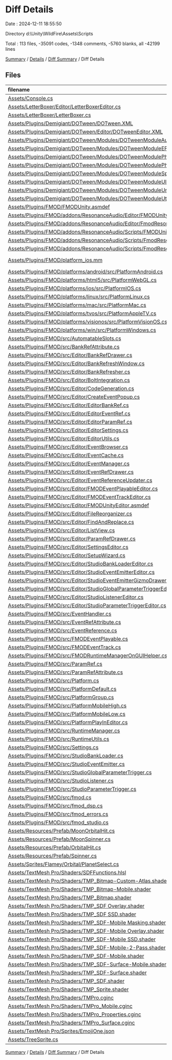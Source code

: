 # Diff Details

Date : 2024-12-11 18:55:50

Directory d:\\Unity\\WildFire\\Assets\\Scripts

Total : 113 files,  -35091 codes, -1348 comments, -5760 blanks, all -42199 lines

[Summary](results.md) / [Details](details.md) / [Diff Summary](diff.md) / Diff Details

## Files
| filename | language | code | comment | blank | total |
| :--- | :--- | ---: | ---: | ---: | ---: |
| [Assets/Console.cs](/Assets/Console.cs) | C# | -20 | -1 | -4 | -25 |
| [Assets/LetterBoxer/Editor/LetterBoxerEditor.cs](/Assets/LetterBoxer/Editor/LetterBoxerEditor.cs) | C# | -52 | 0 | -10 | -62 |
| [Assets/LetterBoxer/LetterBoxer.cs](/Assets/LetterBoxer/LetterBoxer.cs) | C# | -90 | -12 | -23 | -125 |
| [Assets/Plugins/Demigiant/DOTween/DOTween.XML](/Assets/Plugins/Demigiant/DOTween/DOTween.XML) | XML | -3,077 | 0 | -1 | -3,078 |
| [Assets/Plugins/Demigiant/DOTween/Editor/DOTweenEditor.XML](/Assets/Plugins/Demigiant/DOTween/Editor/DOTweenEditor.XML) | XML | -144 | 0 | -1 | -145 |
| [Assets/Plugins/Demigiant/DOTween/Modules/DOTweenModuleAudio.cs](/Assets/Plugins/Demigiant/DOTween/Modules/DOTweenModuleAudio.cs) | C# | -94 | -80 | -25 | -199 |
| [Assets/Plugins/Demigiant/DOTween/Modules/DOTweenModuleEPOOutline.cs](/Assets/Plugins/Demigiant/DOTween/Modules/DOTweenModuleEPOOutline.cs) | C# | -109 | -18 | -20 | -147 |
| [Assets/Plugins/Demigiant/DOTween/Modules/DOTweenModulePhysics.cs](/Assets/Plugins/Demigiant/DOTween/Modules/DOTweenModulePhysics.cs) | C# | -137 | -60 | -20 | -217 |
| [Assets/Plugins/Demigiant/DOTween/Modules/DOTweenModulePhysics2D.cs](/Assets/Plugins/Demigiant/DOTween/Modules/DOTweenModulePhysics2D.cs) | C# | -125 | -51 | -18 | -194 |
| [Assets/Plugins/Demigiant/DOTween/Modules/DOTweenModuleSprite.cs](/Assets/Plugins/Demigiant/DOTween/Modules/DOTweenModuleSprite.cs) | C# | -63 | -17 | -14 | -94 |
| [Assets/Plugins/Demigiant/DOTween/Modules/DOTweenModuleUI.cs](/Assets/Plugins/Demigiant/DOTween/Modules/DOTweenModuleUI.cs) | C# | -390 | -203 | -70 | -663 |
| [Assets/Plugins/Demigiant/DOTween/Modules/DOTweenModuleUnityVersion.cs](/Assets/Plugins/Demigiant/DOTween/Modules/DOTweenModuleUnityVersion.cs) | C# | -254 | -99 | -37 | -390 |
| [Assets/Plugins/Demigiant/DOTween/Modules/DOTweenModuleUtils.cs](/Assets/Plugins/Demigiant/DOTween/Modules/DOTweenModuleUtils.cs) | C# | -123 | -27 | -18 | -168 |
| [Assets/Plugins/FMOD/FMODUnity.asmdef](/Assets/Plugins/FMOD/FMODUnity.asmdef) | JSON | -44 | 0 | -1 | -45 |
| [Assets/Plugins/FMOD/addons/ResonanceAudio/Editor/FMODUnityResonanceEditor.asmdef](/Assets/Plugins/FMOD/addons/ResonanceAudio/Editor/FMODUnityResonanceEditor.asmdef) | JSON | -17 | 0 | 0 | -17 |
| [Assets/Plugins/FMOD/addons/ResonanceAudio/Editor/FmodResonanceAudioRoomEditor.cs](/Assets/Plugins/FMOD/addons/ResonanceAudio/Editor/FmodResonanceAudioRoomEditor.cs) | C# | -89 | -18 | -16 | -123 |
| [Assets/Plugins/FMOD/addons/ResonanceAudio/Scripts/FMODUnityResonance.asmdef](/Assets/Plugins/FMOD/addons/ResonanceAudio/Scripts/FMODUnityResonance.asmdef) | JSON | -15 | 0 | 0 | -15 |
| [Assets/Plugins/FMOD/addons/ResonanceAudio/Scripts/FmodResonanceAudio.cs](/Assets/Plugins/FMOD/addons/ResonanceAudio/Scripts/FmodResonanceAudio.cs) | C# | -197 | -62 | -32 | -291 |
| [Assets/Plugins/FMOD/addons/ResonanceAudio/Scripts/FmodResonanceAudioRoom.cs](/Assets/Plugins/FMOD/addons/ResonanceAudio/Scripts/FmodResonanceAudioRoom.cs) | C# | -76 | -28 | -18 | -122 |
| [Assets/Plugins/FMOD/platform_ios.mm](/Assets/Plugins/FMOD/platform_ios.mm) | Objective-C++ | -102 | -14 | -13 | -129 |
| [Assets/Plugins/FMOD/platforms/android/src/PlatformAndroid.cs](/Assets/Plugins/FMOD/platforms/android/src/PlatformAndroid.cs) | C# | -106 | -3 | -19 | -128 |
| [Assets/Plugins/FMOD/platforms/html5/src/PlatformWebGL.cs](/Assets/Plugins/FMOD/platforms/html5/src/PlatformWebGL.cs) | C# | -103 | 0 | -17 | -120 |
| [Assets/Plugins/FMOD/platforms/ios/src/PlatformIOS.cs](/Assets/Plugins/FMOD/platforms/ios/src/PlatformIOS.cs) | C# | -105 | 0 | -20 | -125 |
| [Assets/Plugins/FMOD/platforms/linux/src/PlatformLinux.cs](/Assets/Plugins/FMOD/platforms/linux/src/PlatformLinux.cs) | C# | -94 | 0 | -17 | -111 |
| [Assets/Plugins/FMOD/platforms/mac/src/PlatformMac.cs](/Assets/Plugins/FMOD/platforms/mac/src/PlatformMac.cs) | C# | -94 | 0 | -15 | -109 |
| [Assets/Plugins/FMOD/platforms/tvos/src/PlatformAppleTV.cs](/Assets/Plugins/FMOD/platforms/tvos/src/PlatformAppleTV.cs) | C# | -84 | 0 | -14 | -98 |
| [Assets/Plugins/FMOD/platforms/visionos/src/PlatformVisionOS.cs](/Assets/Plugins/FMOD/platforms/visionos/src/PlatformVisionOS.cs) | C# | -110 | 0 | -17 | -127 |
| [Assets/Plugins/FMOD/platforms/win/src/PlatformWindows.cs](/Assets/Plugins/FMOD/platforms/win/src/PlatformWindows.cs) | C# | -154 | 0 | -18 | -172 |
| [Assets/Plugins/FMOD/src/AutomatableSlots.cs](/Assets/Plugins/FMOD/src/AutomatableSlots.cs) | C# | -82 | 0 | -4 | -86 |
| [Assets/Plugins/FMOD/src/BankRefAttribute.cs](/Assets/Plugins/FMOD/src/BankRefAttribute.cs) | C# | -7 | 0 | -2 | -9 |
| [Assets/Plugins/FMOD/src/Editor/BankRefDrawer.cs](/Assets/Plugins/FMOD/src/Editor/BankRefDrawer.cs) | C# | -54 | 0 | -13 | -67 |
| [Assets/Plugins/FMOD/src/Editor/BankRefreshWindow.cs](/Assets/Plugins/FMOD/src/Editor/BankRefreshWindow.cs) | C# | -188 | -1 | -49 | -238 |
| [Assets/Plugins/FMOD/src/Editor/BankRefresher.cs](/Assets/Plugins/FMOD/src/Editor/BankRefresher.cs) | C# | -142 | 0 | -26 | -168 |
| [Assets/Plugins/FMOD/src/Editor/BoltIntegration.cs](/Assets/Plugins/FMOD/src/Editor/BoltIntegration.cs) | C# | -126 | 0 | -16 | -142 |
| [Assets/Plugins/FMOD/src/Editor/CodeGeneration.cs](/Assets/Plugins/FMOD/src/Editor/CodeGeneration.cs) | C# | -102 | -2 | -21 | -125 |
| [Assets/Plugins/FMOD/src/Editor/CreateEventPopup.cs](/Assets/Plugins/FMOD/src/Editor/CreateEventPopup.cs) | C# | -336 | -9 | -58 | -403 |
| [Assets/Plugins/FMOD/src/Editor/EditorBankRef.cs](/Assets/Plugins/FMOD/src/Editor/EditorBankRef.cs) | C# | -61 | -1 | -14 | -76 |
| [Assets/Plugins/FMOD/src/Editor/EditorEventRef.cs](/Assets/Plugins/FMOD/src/Editor/EditorEventRef.cs) | C# | -39 | 0 | -6 | -45 |
| [Assets/Plugins/FMOD/src/Editor/EditorParamRef.cs](/Assets/Plugins/FMOD/src/Editor/EditorParamRef.cs) | C# | -61 | 0 | -8 | -69 |
| [Assets/Plugins/FMOD/src/Editor/EditorSettings.cs](/Assets/Plugins/FMOD/src/Editor/EditorSettings.cs) | C# | -551 | -38 | -125 | -714 |
| [Assets/Plugins/FMOD/src/Editor/EditorUtils.cs](/Assets/Plugins/FMOD/src/Editor/EditorUtils.cs) | C# | -1,572 | -27 | -286 | -1,885 |
| [Assets/Plugins/FMOD/src/Editor/EventBrowser.cs](/Assets/Plugins/FMOD/src/Editor/EventBrowser.cs) | C# | -1,451 | -11 | -321 | -1,783 |
| [Assets/Plugins/FMOD/src/Editor/EventCache.cs](/Assets/Plugins/FMOD/src/Editor/EventCache.cs) | C# | -37 | 0 | -4 | -41 |
| [Assets/Plugins/FMOD/src/Editor/EventManager.cs](/Assets/Plugins/FMOD/src/Editor/EventManager.cs) | C# | -1,119 | -31 | -219 | -1,369 |
| [Assets/Plugins/FMOD/src/Editor/EventRefDrawer.cs](/Assets/Plugins/FMOD/src/Editor/EventRefDrawer.cs) | C# | -421 | 0 | -92 | -513 |
| [Assets/Plugins/FMOD/src/Editor/EventReferenceUpdater.cs](/Assets/Plugins/FMOD/src/Editor/EventReferenceUpdater.cs) | C# | -2,023 | -17 | -431 | -2,471 |
| [Assets/Plugins/FMOD/src/Editor/FMODEventPlayableEditor.cs](/Assets/Plugins/FMOD/src/Editor/FMODEventPlayableEditor.cs) | C# | -389 | -1 | -112 | -502 |
| [Assets/Plugins/FMOD/src/Editor/FMODEventTrackEditor.cs](/Assets/Plugins/FMOD/src/Editor/FMODEventTrackEditor.cs) | C# | -29 | -2 | -8 | -39 |
| [Assets/Plugins/FMOD/src/Editor/FMODUnityEditor.asmdef](/Assets/Plugins/FMOD/src/Editor/FMODUnityEditor.asmdef) | JSON | -45 | 0 | 0 | -45 |
| [Assets/Plugins/FMOD/src/Editor/FileReorganizer.cs](/Assets/Plugins/FMOD/src/Editor/FileReorganizer.cs) | C# | -1,109 | -12 | -256 | -1,377 |
| [Assets/Plugins/FMOD/src/Editor/FindAndReplace.cs](/Assets/Plugins/FMOD/src/Editor/FindAndReplace.cs) | C# | -174 | 0 | -17 | -191 |
| [Assets/Plugins/FMOD/src/Editor/ListView.cs](/Assets/Plugins/FMOD/src/Editor/ListView.cs) | C# | -34 | 0 | -12 | -46 |
| [Assets/Plugins/FMOD/src/Editor/ParamRefDrawer.cs](/Assets/Plugins/FMOD/src/Editor/ParamRefDrawer.cs) | C# | -68 | 0 | -14 | -82 |
| [Assets/Plugins/FMOD/src/Editor/SettingsEditor.cs](/Assets/Plugins/FMOD/src/Editor/SettingsEditor.cs) | C# | -2,143 | -21 | -620 | -2,784 |
| [Assets/Plugins/FMOD/src/Editor/SetupWizard.cs](/Assets/Plugins/FMOD/src/Editor/SetupWizard.cs) | C# | -955 | -18 | -181 | -1,154 |
| [Assets/Plugins/FMOD/src/Editor/StudioBankLoaderEditor.cs](/Assets/Plugins/FMOD/src/Editor/StudioBankLoaderEditor.cs) | C# | -84 | 0 | -18 | -102 |
| [Assets/Plugins/FMOD/src/Editor/StudioEventEmitterEditor.cs](/Assets/Plugins/FMOD/src/Editor/StudioEventEmitterEditor.cs) | C# | -410 | -27 | -96 | -533 |
| [Assets/Plugins/FMOD/src/Editor/StudioEventEmitterGizmoDrawer.cs](/Assets/Plugins/FMOD/src/Editor/StudioEventEmitterGizmoDrawer.cs) | C# | -13 | 0 | -2 | -15 |
| [Assets/Plugins/FMOD/src/Editor/StudioGlobalParameterTriggerEditor.cs](/Assets/Plugins/FMOD/src/Editor/StudioGlobalParameterTriggerEditor.cs) | C# | -71 | 0 | -15 | -86 |
| [Assets/Plugins/FMOD/src/Editor/StudioListenerEditor.cs](/Assets/Plugins/FMOD/src/Editor/StudioListenerEditor.cs) | C# | -28 | 0 | -5 | -33 |
| [Assets/Plugins/FMOD/src/Editor/StudioParameterTriggerEditor.cs](/Assets/Plugins/FMOD/src/Editor/StudioParameterTriggerEditor.cs) | C# | -137 | -1 | -16 | -154 |
| [Assets/Plugins/FMOD/src/EventHandler.cs](/Assets/Plugins/FMOD/src/EventHandler.cs) | C# | -106 | 0 | -22 | -128 |
| [Assets/Plugins/FMOD/src/EventRefAttribute.cs](/Assets/Plugins/FMOD/src/EventRefAttribute.cs) | C# | -10 | 0 | -2 | -12 |
| [Assets/Plugins/FMOD/src/EventReference.cs](/Assets/Plugins/FMOD/src/EventReference.cs) | C# | -45 | 0 | -9 | -54 |
| [Assets/Plugins/FMOD/src/FMODEventPlayable.cs](/Assets/Plugins/FMOD/src/FMODEventPlayable.cs) | C# | -301 | -5 | -55 | -361 |
| [Assets/Plugins/FMOD/src/FMODEventTrack.cs](/Assets/Plugins/FMOD/src/FMODEventTrack.cs) | C# | -58 | -4 | -12 | -74 |
| [Assets/Plugins/FMOD/src/FMODRuntimeManagerOnGUIHelper.cs](/Assets/Plugins/FMOD/src/FMODRuntimeManagerOnGUIHelper.cs) | C# | -17 | 0 | -3 | -20 |
| [Assets/Plugins/FMOD/src/ParamRef.cs](/Assets/Plugins/FMOD/src/ParamRef.cs) | C# | -11 | 0 | -2 | -13 |
| [Assets/Plugins/FMOD/src/ParamRefAttribute.cs](/Assets/Plugins/FMOD/src/ParamRefAttribute.cs) | C# | -7 | 0 | -2 | -9 |
| [Assets/Plugins/FMOD/src/Platform.cs](/Assets/Plugins/FMOD/src/Platform.cs) | C# | -792 | -80 | -165 | -1,037 |
| [Assets/Plugins/FMOD/src/PlatformDefault.cs](/Assets/Plugins/FMOD/src/PlatformDefault.cs) | C# | -51 | -1 | -13 | -65 |
| [Assets/Plugins/FMOD/src/PlatformGroup.cs](/Assets/Plugins/FMOD/src/PlatformGroup.cs) | C# | -42 | 0 | -10 | -52 |
| [Assets/Plugins/FMOD/src/PlatformMobileHigh.cs](/Assets/Plugins/FMOD/src/PlatformMobileHigh.cs) | C# | -86 | -1 | -6 | -93 |
| [Assets/Plugins/FMOD/src/PlatformMobileLow.cs](/Assets/Plugins/FMOD/src/PlatformMobileLow.cs) | C# | -77 | 0 | -13 | -90 |
| [Assets/Plugins/FMOD/src/PlatformPlayInEditor.cs](/Assets/Plugins/FMOD/src/PlatformPlayInEditor.cs) | C# | -112 | -2 | -19 | -133 |
| [Assets/Plugins/FMOD/src/RuntimeManager.cs](/Assets/Plugins/FMOD/src/RuntimeManager.cs) | C# | -1,380 | -10 | -209 | -1,599 |
| [Assets/Plugins/FMOD/src/RuntimeUtils.cs](/Assets/Plugins/FMOD/src/RuntimeUtils.cs) | C# | -541 | -4 | -84 | -629 |
| [Assets/Plugins/FMOD/src/Settings.cs](/Assets/Plugins/FMOD/src/Settings.cs) | C# | -826 | -41 | -154 | -1,021 |
| [Assets/Plugins/FMOD/src/StudioBankLoader.cs](/Assets/Plugins/FMOD/src/StudioBankLoader.cs) | C# | -105 | 0 | -14 | -119 |
| [Assets/Plugins/FMOD/src/StudioEventEmitter.cs](/Assets/Plugins/FMOD/src/StudioEventEmitter.cs) | C# | -342 | -4 | -64 | -410 |
| [Assets/Plugins/FMOD/src/StudioGlobalParameterTrigger.cs](/Assets/Plugins/FMOD/src/StudioGlobalParameterTrigger.cs) | C# | -49 | 0 | -8 | -57 |
| [Assets/Plugins/FMOD/src/StudioListener.cs](/Assets/Plugins/FMOD/src/StudioListener.cs) | C# | -137 | -2 | -23 | -162 |
| [Assets/Plugins/FMOD/src/StudioParameterTrigger.cs](/Assets/Plugins/FMOD/src/StudioParameterTrigger.cs) | C# | -58 | 0 | -6 | -64 |
| [Assets/Plugins/FMOD/src/fmod.cs](/Assets/Plugins/FMOD/src/fmod.cs) | C# | -3,689 | -116 | -263 | -4,068 |
| [Assets/Plugins/FMOD/src/fmod_dsp.cs](/Assets/Plugins/FMOD/src/fmod_dsp.cs) | C# | -809 | -28 | -97 | -934 |
| [Assets/Plugins/FMOD/src/fmod_errors.cs](/Assets/Plugins/FMOD/src/fmod_errors.cs) | C# | -95 | -10 | -2 | -107 |
| [Assets/Plugins/FMOD/src/fmod_studio.cs](/Assets/Plugins/FMOD/src/fmod_studio.cs) | C# | -2,073 | -16 | -162 | -2,251 |
| [Assets/Resources/Prefab/MoonOrbitalHit.cs](/Assets/Resources/Prefab/MoonOrbitalHit.cs) | C# | -14 | 0 | -3 | -17 |
| [Assets/Resources/Prefab/MoonSpinner.cs](/Assets/Resources/Prefab/MoonSpinner.cs) | C# | -24 | -1 | -6 | -31 |
| [Assets/Resources/Prefab/OrbitalHit.cs](/Assets/Resources/Prefab/OrbitalHit.cs) | C# | -18 | 0 | -6 | -24 |
| [Assets/Resources/Prefab/Spinner.cs](/Assets/Resources/Prefab/Spinner.cs) | C# | -41 | 0 | -14 | -55 |
| [Assets/Sprites/Flamey/Orbital/PlanetSelect.cs](/Assets/Sprites/Flamey/Orbital/PlanetSelect.cs) | C# | -9 | 0 | -2 | -11 |
| [Assets/TextMesh Pro/Shaders/SDFFunctions.hlsl](/Assets/TextMesh%20Pro/Shaders/SDFFunctions.hlsl) | UnityShader | -130 | -18 | -31 | -179 |
| [Assets/TextMesh Pro/Shaders/TMP_Bitmap-Custom-Atlas.shader](/Assets/TextMesh%20Pro/Shaders/TMP_Bitmap-Custom-Atlas.shader) | UnityShader | -113 | -2 | -31 | -146 |
| [Assets/TextMesh Pro/Shaders/TMP_Bitmap-Mobile.shader](/Assets/TextMesh%20Pro/Shaders/TMP_Bitmap-Mobile.shader) | UnityShader | -123 | -3 | -30 | -156 |
| [Assets/TextMesh Pro/Shaders/TMP_Bitmap.shader](/Assets/TextMesh%20Pro/Shaders/TMP_Bitmap.shader) | UnityShader | -113 | -2 | -31 | -146 |
| [Assets/TextMesh Pro/Shaders/TMP_SDF Overlay.shader](/Assets/TextMesh%20Pro/Shaders/TMP_SDF%20Overlay.shader) | UnityShader | -253 | -4 | -70 | -327 |
| [Assets/TextMesh Pro/Shaders/TMP_SDF SSD.shader](/Assets/TextMesh%20Pro/Shaders/TMP_SDF%20SSD.shader) | UnityShader | -253 | -4 | -65 | -322 |
| [Assets/TextMesh Pro/Shaders/TMP_SDF-Mobile Masking.shader](/Assets/TextMesh%20Pro/Shaders/TMP_SDF-Mobile%20Masking.shader) | UnityShader | -198 | -10 | -51 | -259 |
| [Assets/TextMesh Pro/Shaders/TMP_SDF-Mobile Overlay.shader](/Assets/TextMesh%20Pro/Shaders/TMP_SDF-Mobile%20Overlay.shader) | UnityShader | -193 | -8 | -52 | -253 |
| [Assets/TextMesh Pro/Shaders/TMP_SDF-Mobile SSD.shader](/Assets/TextMesh%20Pro/Shaders/TMP_SDF-Mobile%20SSD.shader) | UnityShader | -82 | -4 | -21 | -107 |
| [Assets/TextMesh Pro/Shaders/TMP_SDF-Mobile-2-Pass.shader](/Assets/TextMesh%20Pro/Shaders/TMP_SDF-Mobile-2-Pass.shader) | UnityShader | -290 | -15 | -85 | -390 |
| [Assets/TextMesh Pro/Shaders/TMP_SDF-Mobile.shader](/Assets/TextMesh%20Pro/Shaders/TMP_SDF-Mobile.shader) | UnityShader | -192 | -8 | -51 | -251 |
| [Assets/TextMesh Pro/Shaders/TMP_SDF-Surface-Mobile.shader](/Assets/TextMesh%20Pro/Shaders/TMP_SDF-Surface-Mobile.shader) | UnityShader | -104 | -8 | -28 | -140 |
| [Assets/TextMesh Pro/Shaders/TMP_SDF-Surface.shader](/Assets/TextMesh%20Pro/Shaders/TMP_SDF-Surface.shader) | UnityShader | -123 | -4 | -33 | -160 |
| [Assets/TextMesh Pro/Shaders/TMP_SDF.shader](/Assets/TextMesh%20Pro/Shaders/TMP_SDF.shader) | UnityShader | -253 | -4 | -70 | -327 |
| [Assets/TextMesh Pro/Shaders/TMP_Sprite.shader](/Assets/TextMesh%20Pro/Shaders/TMP_Sprite.shader) | UnityShader | -111 | 0 | -21 | -132 |
| [Assets/TextMesh Pro/Shaders/TMPro.cginc](/Assets/TextMesh%20Pro/Shaders/TMPro.cginc) | UnityShader | -63 | -2 | -20 | -85 |
| [Assets/TextMesh Pro/Shaders/TMPro_Mobile.cginc](/Assets/TextMesh%20Pro/Shaders/TMPro_Mobile.cginc) | UnityShader | -129 | -2 | -35 | -166 |
| [Assets/TextMesh Pro/Shaders/TMPro_Properties.cginc](/Assets/TextMesh%20Pro/Shaders/TMPro_Properties.cginc) | UnityShader | -62 | -6 | -13 | -81 |
| [Assets/TextMesh Pro/Shaders/TMPro_Surface.cginc](/Assets/TextMesh%20Pro/Shaders/TMPro_Surface.cginc) | UnityShader | -75 | -7 | -18 | -100 |
| [Assets/TextMesh Pro/Sprites/EmojiOne.json](/Assets/TextMesh%20Pro/Sprites/EmojiOne.json) | JSON | -155 | 0 | -2 | -157 |
| [Assets/TreeSprite.cs](/Assets/TreeSprite.cs) | C# | -22 | 0 | -7 | -29 |

[Summary](results.md) / [Details](details.md) / [Diff Summary](diff.md) / Diff Details